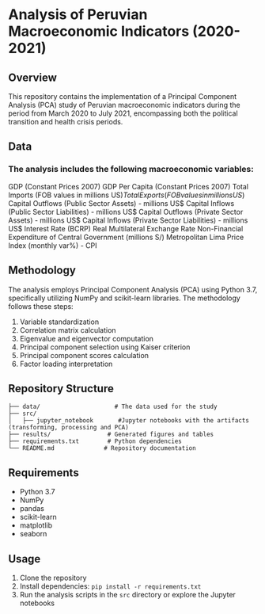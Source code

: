 # Analysis of Peruvian Macroeconomic Indicators (2020-2021)
## Overview
This repository contains the implementation of a Principal Component Analysis (PCA) study of Peruvian macroeconomic indicators during the period from March 2020 to July 2021, encompassing both the political transition and health crisis periods.

## Data

### The analysis includes the following macroeconomic variables:

GDP (Constant Prices 2007)
GDP Per Capita (Constant Prices 2007)
Total Imports (FOB values in millions US$)
Total Exports (FOB values in millions US$)
Capital Outflows (Public Sector Assets) - millions US$
Capital Inflows (Public Sector Liabilities) - millions US$
Capital Outflows (Private Sector Assets) - millions US$
Capital Inflows (Private Sector Liabilities) - millions US$
Interest Rate (BCRP)
Real Multilateral Exchange Rate
Non-Financial Expenditure of Central Government (millions S/)
Metropolitan Lima Price Index (monthly var%) - CPI

## Methodology
The analysis employs Principal Component Analysis (PCA) using Python 3.7, specifically utilizing NumPy and scikit-learn libraries. The methodology follows these steps:

1. Variable standardization
2. Correlation matrix calculation
3. Eigenvalue and eigenvector computation
4. Principal component selection using Kaiser criterion
5. Principal component scores calculation
6. Factor loading interpretation

## Repository Structure
```
├── data/                     # The data used for the study
├── src/
│   ├── jupyter_notebook       #Jupyter notebooks with the artifacts (transforming, processing and PCA)
├── results/                # Generated figures and tables
├── requirements.txt        # Python dependencies
└── README.md              # Repository documentation
```

## Requirements

* Python 3.7
* NumPy
* pandas
* scikit-learn
* matplotlib
* seaborn

## Usage

1. Clone the repository
2. Install dependencies: `pip install -r requirements.txt`
3. Run the analysis scripts in the `src` directory or explore the Jupyter notebooks
